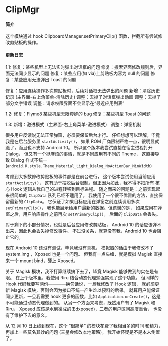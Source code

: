 # ClipMgr

#### 简介
这个模块通过 hook ClipboardManager.setPrimaryClip() 函数，拦截所有尝试修改剪贴板的操作。

#### 更新日志

1.1:
修复：某些机型上无法实时弹出对话框的问题
修复：搜索界面修改规则后，界面无法同步显示的问题
修复：某些应用(如 via)上剪贴板内容为 null 的问题
修复：某些应用无法弹出 Toast 的问题

修复：应用连续操作多次剪贴板时，后续对话框无法弹出的问题
新增：清除历史记录 (主界面-右上角菜单-清除历史)
调整：去掉了对话框弹出动画
调整：去掉了部分文字错误
调整：请求权限界面不会显示在“最近应用列表”

1.2:
修复：Flyme8 某些机型无限套娃的 bug
修复：某些机型 Toast 的问题

1.3:
新增：激进模式（主界面-右上角菜单-激进模式）
调整：弹窗机制

很多用户反馈说无法正常弹窗，必须要保留后台才行。
仔细想想可以理解，毕竟我是在后台服务里 `startActivity()`，
如果 ROM 厂商限制严格一点，很明显就跪了，而且也不支持 Android 10。
所以这个版本我尝试直接在宿主进程打开 Dialog，
但又有一个挺麻烦的事情，就是不同应用有不同的 Theme，
这直接导致 Dialog 样式不统一 (`android.R.style.Theme_Material_Light_Dialog_NoActionBar_MinWidth`)

考虑到大多数修改剪贴板的事件都是在前台进行，
这个版本尝试使用当前应用 `startActivity()`，
这有助于摆脱后台限制。但正因为如此，我不得不把所有
核心 Hook 逻辑从我自己的进程转移到目标进程。
随之而来的问题是：之前实现起来很简单的 `ClipData` 队列已经不适用了。
我使用了一个很不优雅的方法，直接保留最新的 `ClipData`。
它保证了如果目标应用在弹窗之前连续调用多次 `setPrimaryClip()`，
我也能展示给用户最新的数据。但遗憾的是，
如果应用在弹窗之后，用户响应操作之前再次 `setPrimaryClip()`，
后面的 `ClipData` 会丢失。

对于剩下的小部分情况，也就是后台应用修改剪贴板，
Android 10 的话应该弹不出来，因此也会丢失掉修改事件。
不过没关系，就算没有我，Android 10 也会阻止它的。

现在 Android 10 还没有测试，毕竟我没有真机，
模拟器的话由于我修改不了 system.img ，Xposed 也是一个问题。
但我有一点头绪，就是模拟 Magisk 直接来一个 mount bind，硬上 Xposed。

关于 Magisk 模块，我不打算继续搞下去了，毕竟 Magisk 能够做到的实在是有限。
在上个版本里，我使用 Riru 结合动态代理勉强实现了这个功能。
但同样的 Hook 代码我要写两份————换句话说，一旦我修改了 Hook 逻辑，
就必须更新 Magisk 模块，否则会因为接口不统一产生难以预料的后果。
就算用户能保证同步更新，一旦我需要 hook 更多的函数，比如
`Application.onCreate()`，这是不可能通过动态代理做到的。
从另一个方面来考虑，既然用户有了 Magisk 和 Riru，
Xposed 应该是水到渠成的(Edxposed)，二者的用户区间高度重合，
也没有了维护下去的意义。

从 12 月 10 日上线到现在，这个 “很简单” 的模块花费了我相当多的时间
和精力，再加上一些莫名其妙的问题 (三星会修改本地策略)，
我开始怀疑是不是本末倒置了。

